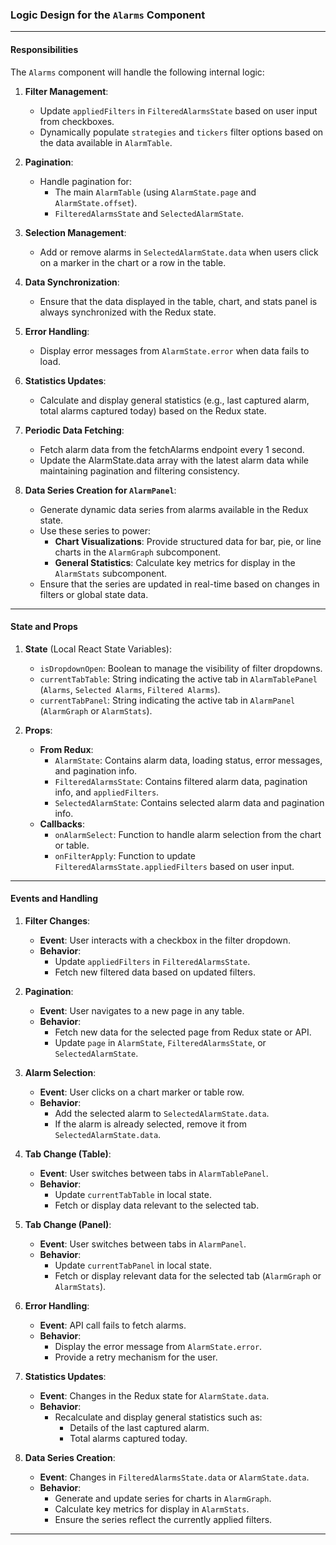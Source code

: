 ### **Logic Design for the `Alarms` Component**

---

#### **Responsibilities**
The `Alarms` component will handle the following internal logic:

1. **Filter Management**:
   - Update `appliedFilters` in `FilteredAlarmsState` based on user input from checkboxes.
   - Dynamically populate `strategies` and `tickers` filter options based on the data available in `AlarmTable`.

2. **Pagination**:
   - Handle pagination for:
     - The main `AlarmTable` (using `AlarmState.page` and `AlarmState.offset`).
     - `FilteredAlarmsState` and `SelectedAlarmState`.

3. **Selection Management**:
   - Add or remove alarms in `SelectedAlarmState.data` when users click on a marker in the chart or a row in the table.

4. **Data Synchronization**:
   - Ensure that the data displayed in the table, chart, and stats panel is always synchronized with the Redux state.

5. **Error Handling**:
   - Display error messages from `AlarmState.error` when data fails to load.

6. **Statistics Updates**:
   - Calculate and display general statistics (e.g., last captured alarm, total alarms captured today) based on the Redux state.

7. **Periodic Data Fetching**:
    - Fetch alarm data from the fetchAlarms endpoint every 1 second.
    - Update the AlarmState.data array with the latest alarm data while maintaining pagination and filtering consistency.

8. **Data Series Creation for `AlarmPanel`**:
   - Generate dynamic data series from alarms available in the Redux state.
   - Use these series to power:
     - **Chart Visualizations**: Provide structured data for bar, pie, or line charts in the `AlarmGraph` subcomponent.
     - **General Statistics**: Calculate key metrics for display in the `AlarmStats` subcomponent.
   - Ensure that the series are updated in real-time based on changes in filters or global state data.

---

#### **State and Props**

1. **State** (Local React State Variables):
   - `isDropdownOpen`: Boolean to manage the visibility of filter dropdowns.
   - `currentTabTable`: String indicating the active tab in `AlarmTablePanel` (`Alarms`, `Selected Alarms`, `Filtered Alarms`).
   - `currentTabPanel`: String indicating the active tab in `AlarmPanel` (`AlarmGraph` or `AlarmStats`).

2. **Props**:
   - **From Redux**:
     - `AlarmState`: Contains alarm data, loading status, error messages, and pagination info.
     - `FilteredAlarmsState`: Contains filtered alarm data, pagination info, and `appliedFilters`.
     - `SelectedAlarmState`: Contains selected alarm data and pagination info.
   - **Callbacks**:
     - `onAlarmSelect`: Function to handle alarm selection from the chart or table.
     - `onFilterApply`: Function to update `FilteredAlarmsState.appliedFilters` based on user input.

---

#### **Events and Handling**

1. **Filter Changes**:
   - **Event**: User interacts with a checkbox in the filter dropdown.
   - **Behavior**:
     - Update `appliedFilters` in `FilteredAlarmsState`.
     - Fetch new filtered data based on updated filters.

2. **Pagination**:
   - **Event**: User navigates to a new page in any table.
   - **Behavior**:
     - Fetch new data for the selected page from Redux state or API.
     - Update `page` in `AlarmState`, `FilteredAlarmsState`, or `SelectedAlarmState`.

3. **Alarm Selection**:
   - **Event**: User clicks on a chart marker or table row.
   - **Behavior**:
     - Add the selected alarm to `SelectedAlarmState.data`.
     - If the alarm is already selected, remove it from `SelectedAlarmState.data`.

4. **Tab Change (Table)**:
   - **Event**: User switches between tabs in `AlarmTablePanel`.
   - **Behavior**:
     - Update `currentTabTable` in local state.
     - Fetch or display data relevant to the selected tab.

5. **Tab Change (Panel)**:
   - **Event**: User switches between tabs in `AlarmPanel`.
   - **Behavior**:
     - Update `currentTabPanel` in local state.
     - Fetch or display relevant data for the selected tab (`AlarmGraph` or `AlarmStats`).

6. **Error Handling**:
   - **Event**: API call fails to fetch alarms.
   - **Behavior**:
     - Display the error message from `AlarmState.error`.
     - Provide a retry mechanism for the user.

7. **Statistics Updates**:
   - **Event**: Changes in the Redux state for `AlarmState.data`.
   - **Behavior**:
     - Recalculate and display general statistics such as:
       - Details of the last captured alarm.
       - Total alarms captured today.

8. **Data Series Creation**:
   - **Event**: Changes in `FilteredAlarmsState.data` or `AlarmState.data`.
   - **Behavior**:
     - Generate and update series for charts in `AlarmGraph`.
     - Calculate key metrics for display in `AlarmStats`.
     - Ensure the series reflect the currently applied filters.

---